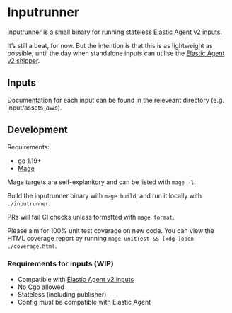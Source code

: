 # Inputrunner

Inputrunner is a small binary for running stateless [Elastic Agent v2 inputs](https://github.com/elastic/elastic-agent-inputs/issues/1).

It’s still a beat, for now.
But the intention is that this is as lightweight as possible, until the day when standalone inputs can utilise the [Elastic Agent v2 shipper](https://github.com/elastic/elastic-agent-shipper).

## Inputs

Documentation for each input can be found in the releveant directory (e.g. input/assets_aws).

## Development

Requirements:
- go 1.19+
- [Mage](https://magefile.org/)

Mage targets are self-explanitory and can be listed with `mage -l`.

Build the inputrunner binary with `mage build`, and run it locally with `./inputrunner`.

PRs will fail CI checks unless formatted with `mage format`.

Please aim for 100% unit test coverage on new code.
You can view the HTML coverage report by running `mage unitTest && [xdg-]open ./coverage.html`.

### Requirements for inputs (WIP)

- Compatible with [Elastic Agent v2 inputs](https://github.com/elastic/elastic-agent-inputs/issues/1)
- No [Cgo](https://pkg.go.dev/cmd/cgo) allowed
- Stateless (including publisher)
- Config must be compatible with Elastic Agent

